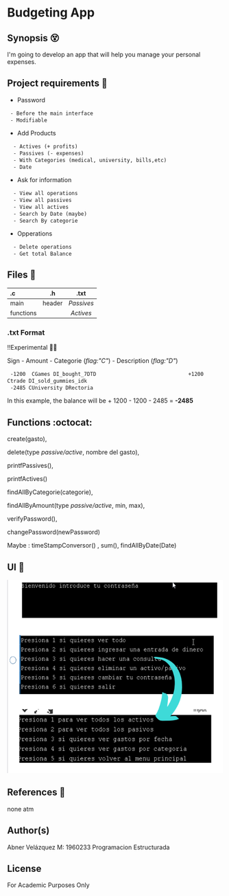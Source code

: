 # Budgeting App



## Synopsis :dizzy_face:

I'm going to develop an app that will help you manage your personal expenses.

  
## Project requirements :dart:


- Password
 ```plain
  - Before the main interface
  - Modifiable
```
- Add Products
```plain
  - Actives (+ profits) 
  - Passives (- expenses)
  - With Categories (medical, university, bills,etc) 
  - Date
 ```
 
- Ask for information 
```plain
  - View all operations
  - View all passives
  - View all actives
  - Search by Date (maybe)
  - Search By categorie
 ```
- Opperations
```plain
  - Delete operations
  - Get total Balance
```

## Files :page_facing_up:

| **.c** |  **.h** | **.txt** |
|:-----|:--------:|:--------:|
| main  | header | _Passives_|
| functions   |    |   _Actives_  |


### .txt Format 

!!Experimental 👨‍🔬

Sign - Amount - Categorie (_flag:"C"_) - Description (_flag:"D"_)
     
     -1200  CGames DI_bought_7DTD                              +1200 Ctrade DI_sold_gummies_idk
     -2485 CUniversity DRectoria
      
 In this example, the balance will be + 1200 - 1200 - 2485 = **-2485**
    
 		
## Functions :octocat:


  create(gasto),
  
  delete(type _passive/active_, nombre del gasto), 
  
  printfPassives(), 
  
  printfActives() 

  findAllByCategorie(categorie),
  
  findAllByAmount(type _passive/active_, min, max),
  
  verifyPassword(), 
  
  changePassword(newPassword)

  Maybe : timeStampConversor() , sum(), findAllByDate(Date) 


## UI :iphone:

<img src="https://github.com/AbnerIO/C/blob/main/PIA/Readme_Imgs/2021-05-13%2008_41_47-Window.png" width="550px" height="450px"></a>


## References :page_with_curl:

none atm

## Author(s)
Abner Velázquez M: 1960233 Programacion Estructurada

## License
For Academic Purposes Only


